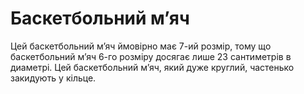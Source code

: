 # Баскетбольний м’яч

Цей баскетбольний м’яч ймовірно має 7-ий розмір, тому що баскетбольний м’яч 6-го
розміру досягає лише 23 сантиметрів в диаметрі. Цей баскетбольний м’яч, який
дуже круглий, частенько закидують у кільце.
